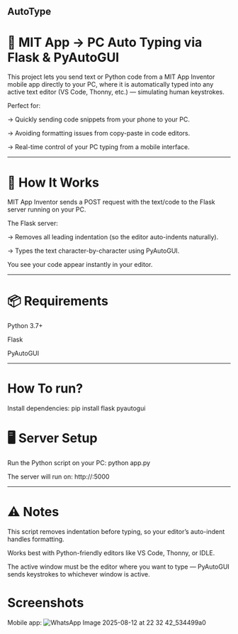 ## AutoType

# 📲 MIT App → PC Auto Typing via Flask & PyAutoGUI

This project lets you send text or Python code from a MIT App Inventor mobile app directly to your PC, where it is automatically typed into any active text editor (VS Code, Thonny, etc.) — simulating human keystrokes.

Perfect for:

-> Quickly sending code snippets from your phone to your PC.

-> Avoiding formatting issues from copy-paste in code editors.

-> Real-time control of your PC typing from a mobile interface.

---

# 🚀 How It Works
MIT App Inventor sends a POST request with the text/code to the Flask server running on your PC.

The Flask server:

-> Removes all leading indentation (so the editor auto-indents naturally).

-> Types the text character-by-character using PyAutoGUI.

You see your code appear instantly in your editor.

---

# 📦 Requirements

Python 3.7+

Flask

PyAutoGUI

---

# How To run?

 Install dependencies:
    pip install flask pyautogui

# 🖥 Server Setup

Run the Python script on your PC:
    python app.py

The server will run on:
    http://<your-pc-ip>:5000

---

# ⚠️ Notes

This script removes indentation before typing, so your editor’s auto-indent handles formatting.

Works best with Python-friendly editors like VS Code, Thonny, or IDLE.

The active window must be the editor where you want to type — PyAutoGUI sends keystrokes to whichever window is active.

# Screenshots

 Mobile app:
![WhatsApp Image 2025-08-12 at 22 32 42_534499a0](https://github.com/user-attachments/assets/51da8edb-6ea7-49bd-b518-6cd65116a5c7)

